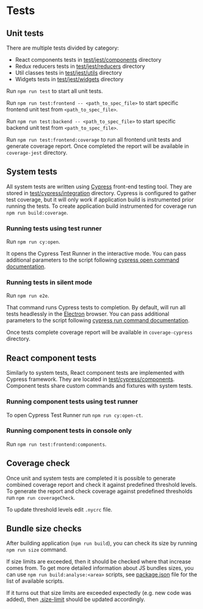 # Tests

## Unit tests

There are multiple tests divided by category:
- React components tests in [test/jest/components](./test/jest/components) directory
- Redux reducers tests in [test/jest/reducers](./test/jest/reducers) directory
- Util classes tests in [test/jest/utils](./test/jest/utils) directory
- Widgets tests in [test/jest/widgets](./test/jest/widgets) directory

Run `npm run test` to start all unit tests.

Run `npm run test:frontend -- <path_to_spec_file>` to start specific frontend unit test from `<path_to_spec_file>`.

Run `npm run test:backend -- <path_to_spec_file>` to start specific backend unit test from `<path_to_spec_file>`.

Run `npm run test:frontend:coverage` to run all frontend unit tests and generate coverage report. Once completed the
 report will be available in `coverage-jest` directory.

## System tests

All system tests are written using [Cypress](https://www.cypress.io/) front-end testing tool.
They are stored in [test/cypress/integration](./test/cypress/integration) directory.
Cypress is configured to gather test coverage, but it will only work if application build is instrumented prior running the tests.
To create application build instrumented for coverage run `npm run build:coverage`.  
 
### Running tests using test runner
Run `npm run cy:open`.

It opens the Cypress Test Runner in the interactive mode. You can pass additional parameters to the script following [cypress open command documentation](https://docs.cypress.io/guides/guides/command-line.html#cypress-open).

### Running tests in silent mode
Run `npm run e2e`.

That command runs Cypress tests to completion. 
By default, will run all tests headlessly in the [Electron](https://electronjs.org/) browser. You can pass additional parameters to the script following [cypress run command documentation](https://docs.cypress.io/guides/guides/command-line.html#cypress-run).

Once tests complete coverage report will be available in `coverage-cypress` directory.

## React component tests

Similarly to system tests, React component tests are implemented with Cypress framework. They are located in [test/cypress/components](./test/cypress/components).
Component tests share custom commands and fixtures with system tests.

### Running component tests using test runner
To open Cypress Test Runner run `npm run cy:open-ct`.

### Running component tests in console only
Run `npm run test:frontend:components`.

## Coverage check

Once unit and system tests are completed it is possible to generate combined coverage report and check it against predefined threshold levels.
To generate the report and check coverage against predefined thresholds run `npm run coverageCheck`.

To update threshold levels edit `.nycrc` file. 

## Bundle size checks

After building application (`npm run build`), you can check its size by running `npm run size` command.

If size limits are exceeded, then it should be checked where that increase comes from. 
To get more detailed information about JS bundles sizes, 
you can use `npm run build:analyse:<area>` scripts, 
see [package.json](../package.json) file for the list of available scripts.

If it turns out that size limits are exceeded expectedly (e.g. new code was added), 
then [.size-limit](../.size-limit) should be updated accordingly. 
